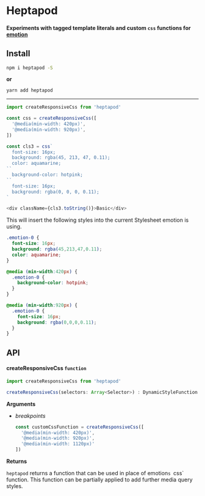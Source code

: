 # Heptapod

#### Experiments with tagged template literals and custom `css` functions for [emotion](https://emotion.sh)

## Install

```bash
npm i heptapod -S
```

**or**

```bash
yarn add heptapod
```

---

```javascript
import createResponsiveCss from 'heptapod'

const css = createResponsiveCss([
  '@media(min-width: 420px)',
  '@media(min-width: 920px)',
])

const cls3 = css`
  font-size: 16px;
  background: rgba(45, 213, 47, 0.11);
  color: aquamarine;
``
  background-color: hotpink;
``
  font-size: 16px;
  background: rgba(0, 0, 0, 0.11);
`

<div className={cls3.toString()}>Basic</div>

```

This will insert the following styles into the current Stylesheet emotion is using.

```css
.emotion-0 {
  font-size: 16px;
  background: rgba(45,213,47,0.11);
  color: aquamarine;
}

@media (min-width:420px) {
  .emotion-0 {
    background-color: hotpink;
  }
}

@media (min-width:920px) {
  .emotion-0 {
    font-size: 16px;
    background: rgba(0,0,0,0.11);
  }
}
```



## API

#### createResponsiveCss `function`

```javascript
import createResponsiveCss from 'heptapod'

createResponsiveCss(selectors: Array<Selector>) : DynamicStyleFunction
```

**Arguments**
* *breakpoints*
  ```javascript
  const customCssFunction = createResponsiveCss([
    '@media(min-width: 420px)',
    '@media(min-width: 920px)',
    '@media(min-width: 1120px)'
  ])
  ```

**Returns**

`heptapod` returns a function that can be used in place of emotion`s `css` function. This function can be partially applied to add further media query styles.



